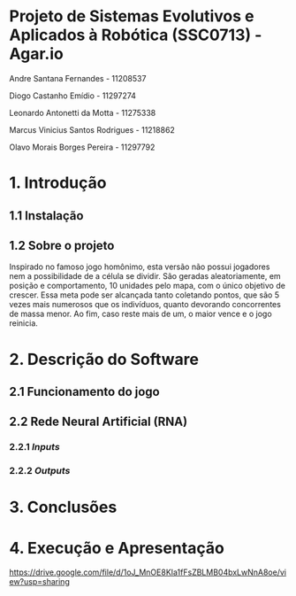 # Projeto de Sistemas Evolutivos e Aplicados à Robótica (SSC0713) - Agar.io

Andre Santana Fernandes - 11208537

Diogo Castanho Emídio - 11297274

Leonardo Antonetti da Motta - 11275338

Marcus Vinicius Santos Rodrigues - 11218862

Olavo Morais Borges Pereira - 11297792

# 1. Introdução

## 1.1 Instalação



## 1.2 Sobre o projeto

<p>Inspirado no famoso jogo homônimo, esta versão não possui jogadores nem a possibilidade de a célula se dividir. São geradas aleatoriamente, em posição e comportamento, 10 unidades pelo mapa, com o único objetivo de crescer. Essa meta pode ser alcançada tanto coletando pontos, que são 5 vezes mais numerosos que os indivíduos, quanto devorando concorrentes de massa menor. Ao fim, caso reste mais de um, o maior vence e o jogo reinicia.</p>

# 2. Descrição do Software

## 2.1 Funcionamento do jogo



## 2.2 Rede Neural Artificial (RNA)



### 2.2.1 _Inputs_



### 2.2.2 _Outputs_



# 3. Conclusões



# 4. Execução e Apresentação

https://drive.google.com/file/d/1oJ_MnOE8KIa1fFsZBLMB04bxLwNnA8oe/view?usp=sharing
